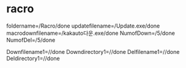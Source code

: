 # racro
foldername=/Racro/done
updatefilename=/Update.exe/done
macrodownfilename=/kakauto다운.exe/done
NumofDown=/5/done
NumofDel=/5/done

Downfilename1=//done
Downdirectory1=//done
Delfilename1=//done
Deldirectory1=//done
